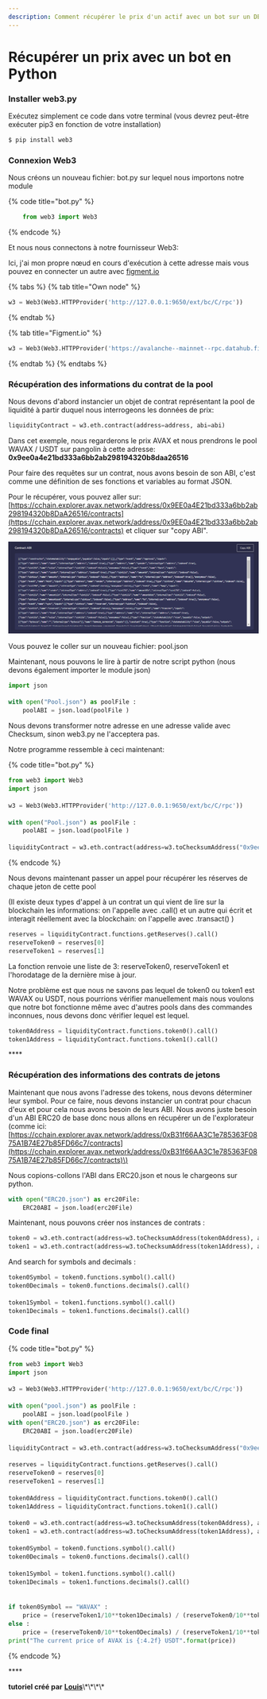 ```yaml
---
description: Comment récupérer le prix d'un actif avec un bot sur un DEX (Pangolin)
---
```


# Récupérer un prix avec un bot en Python

### Installer web3.py

Exécutez simplement ce code dans votre terminal \(vous devrez peut-être exécuter pip3 en fonction de votre installation\)

```bash
$ pip install web3
```



### Connexion Web3

Nous créons un nouveau fichier: bot.py sur lequel nous importons notre module

{% code title="bot.py" %}
```python
    from web3 import Web3
```
{% endcode %}

Et nous nous connectons à notre fournisseur Web3: 

Ici, j'ai mon propre nœud en cours d'exécution à cette adresse mais vous pouvez en connecter un autre avec [figment.io](https://datahub.figment.io/services/avalanche)

{% tabs %}
{% tab title="Own node" %}
```python
w3 = Web3(Web3.HTTPProvider('http://127.0.0.1:9650/ext/bc/C/rpc'))
```
{% endtab %}

{% tab title="Figment.io" %}
```python
w3 = Web3(Web3.HTTPProvider('https://avalanche--mainnet--rpc.datahub.figment.io/apikey/YOUR_KEY/ext/bc/C/rpc'))
```
{% endtab %}
{% endtabs %}

### 

### Récupération des informations du contrat de la pool

Nous devons d'abord instancier un objet de contrat représentant la pool de liquidité à partir duquel nous interrogeons les données de prix:

```python
liquidityContract = w3.eth.contract(address=address, abi=abi)
```

Dans cet exemple, nous regarderons le prix AVAX et nous prendrons le pool WAVAX / USDT sur pangolin à cette adresse: **0x9ee0a4e21bd333a6bb2ab298194320b8daa26516**

Pour faire des requêtes sur un contrat, nous avons besoin de son ABI, c'est comme une définition de ses fonctions et variables au format JSON. 

Pour le récupérer, vous pouvez aller sur: [https://cchain.explorer.avax.network/address/0x9EE0a4E21bd333a6bb2ab298194320b8DaA26516/contracts](https://cchain.explorer.avax.network/address/0x9EE0a4E21bd333a6bb2ab298194320b8DaA26516/contracts) et cliquer sur "copy ABI".

![](../../.gitbook/assets/image%20%288%29.png)

Vous pouvez le coller sur un nouveau fichier: pool.json

 Maintenant, nous pouvons le lire à partir de notre script python \(nous devons également importer le module json\)

```python
import json

with open("Pool.json") as poolFile :
    poolABI = json.load(poolFile )
```

Nous devons transformer notre adresse en une adresse valide avec Checksum, sinon web3.py ne l'acceptera pas. 

Notre programme ressemble à ceci maintenant:

{% code title="bot.py" %}
```python
from web3 import Web3
import json

w3 = Web3(Web3.HTTPProvider('http://127.0.0.1:9650/ext/bc/C/rpc'))

with open("Pool.json") as poolFile :
    poolABI = json.load(poolFile )

liquidityContract = w3.eth.contract(address=w3.toChecksumAddress("0x9ee0a4e21bd333a6bb2ab298194320b8daa26516"), abi=poolABI)
```
{% endcode %}

Nous devons maintenant passer un appel pour récupérer les réserves de chaque jeton de cette pool

 \(Il existe deux types d'appel à un contrat un qui vient de lire sur la blockchain les informations: on l'appelle avec .call\(\) et un autre qui écrit et interagit réellement avec la blockchain: on l'appelle avec .transact\(\) \)

```python
reserves = liquidityContract.functions.getReserves().call()
reserveToken0 = reserves[0]
reserveToken1 = reserves[1]
```

La fonction renvoie une liste de 3: reserveToken0, reserveToken1 et l'horodatage de la dernière mise à jour.

Notre problème est que nous ne savons pas lequel de token0 ou token1 est WAVAX ou USDT, nous pourrions vérifier manuellement mais nous voulons que notre bot fonctionne même avec d'autres pools dans des commandes inconnues, nous devons donc vérifier lequel est lequel.

```python
token0Address = liquidityContract.functions.token0().call()
token1Address = liquidityContract.functions.token1().call()
```

\*\*\*\*

### Récupération des informations des contrats de jetons

Maintenant que nous avons l'adresse des tokens, nous devons déterminer leur symbol. Pour ce faire, nous devons instancier un contrat pour chacun d'eux et pour cela nous avons besoin de leurs ABI. Nous avons juste besoin d'un ABI ERC20 de base donc nous allons en récupérer un de l'explorateur \(comme ici: [https://cchain.explorer.avax.network/address/0xB31f66AA3C1e785363F0875A1B74E27b85FD66c7/contracts](https://cchain.explorer.avax.network/address/0xB31f66AA3C1e785363F0875A1B74E27b85FD66c7/contracts)\)

Nous copions-collons l'ABI dans ERC20.json et nous le chargeons sur python.

```python
with open("ERC20.json") as erc20File:
    ERC20ABI = json.load(erc20File)
```

Maintenant, nous pouvons créer nos instances de contrats :

```python
token0 = w3.eth.contract(address=w3.toChecksumAddress(token0Address), abi=ERC20ABI)
token1 = w3.eth.contract(address=w3.toChecksumAddress(token1Address), abi=ERC20ABI)
```

And search for symbols and decimals :

```python
token0Symbol = token0.functions.symbol().call()
token0Decimals = token0.functions.decimals().call()

token1Symbol = token1.functions.symbol().call()
token1Decimals = token1.functions.decimals().call()
```



### Code final

{% code title="bot.py" %}
```python
from web3 import Web3
import json

w3 = Web3(Web3.HTTPProvider('http://127.0.0.1:9650/ext/bc/C/rpc'))

with open("pool.json") as poolFile :
    poolABI = json.load(poolFile )
with open("ERC20.json") as erc20File:
    ERC20ABI = json.load(erc20File)

liquidityContract = w3.eth.contract(address=w3.toChecksumAddress("0x9ee0a4e21bd333a6bb2ab298194320b8daa26516"), abi=poolABI)

reserves = liquidityContract.functions.getReserves().call()
reserveToken0 = reserves[0]
reserveToken1 = reserves[1]

token0Address = liquidityContract.functions.token0().call()
token1Address = liquidityContract.functions.token1().call()

token0 = w3.eth.contract(address=w3.toChecksumAddress(token0Address), abi=ERC20ABI)
token1 = w3.eth.contract(address=w3.toChecksumAddress(token1Address), abi=ERC20ABI)

token0Symbol = token0.functions.symbol().call()
token0Decimals = token0.functions.decimals().call()

token1Symbol = token1.functions.symbol().call()
token1Decimals = token1.functions.decimals().call()


if token0Symbol == "WAVAX" :
    price = (reserveToken1/10**token1Decimals) / (reserveToken0/10**token0Decimals)
else :
    price = (reserveToken0/10**token0Decimals) / (reserveToken1/10**token1Decimals)
print("The current price of AVAX is {:4.2f} USDT".format(price))

```
{% endcode %}

\*\*\*\*

**tutoriel créé par** [**Louis**](https://twitter.com/_Syavel_)\*\*\*\*

